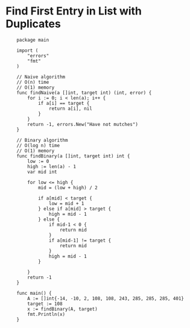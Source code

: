 # Find First Entry in List with Duplicates

        package main

        import (
            "errors"
            "fmt"
        )

        // Naive algorithm
        // O(n) time
        // O(1) memory
        func findNaive(a []int, target int) (int, error) {
            for i := 0; i < len(a); i++ {
                if a[i] == target {
                    return a[i], nil
                }
            }
            return -1, errors.New("Have not mutches")
        }

        // Binary algorithm
        // O(log n) time
        // O(1) memory
        func findBinary(a []int, target int) int {
            low := 0
            high := len(a) - 1
            var mid int

            for low <= high {
                mid = (low + high) / 2

                if a[mid] < target {
                    low = mid + 1
                } else if a[mid] > target {
                    high = mid - 1
                } else {
                    if mid-1 < 0 {
                        return mid
                    }
                    if a[mid-1] != target {
                        return mid
                    }
                    high = mid - 1
                }

            }
            return -1
        }

        func main() {
            A := []int{-14, -10, 2, 108, 108, 243, 285, 285, 285, 401}
            target := 108
            x := findBinary(A, target)
            fmt.Println(x)
        }
